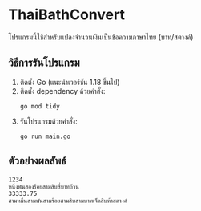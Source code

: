 # ThaiBathConvert

โปรแกรมนี้ใช้สำหรับแปลงจำนวนเงินเป็นข้อความภาษาไทย (บาท/สตางค์)

## วิธีการรันโปรแกรม

1. ติดตั้ง Go (แนะนำเวอร์ชัน 1.18 ขึ้นไป)
2. ติดตั้ง dependency ด้วยคำสั่ง:
   ```
   go mod tidy
   ```
3. รันโปรแกรมด้วยคำสั่ง:
   ```
   go run main.go
   ```

## ตัวอย่างผลลัพธ์

```
1234
หนึ่งพันสองร้อยสามสิบสี่บาทถ้วน
33333.75
สามหมื่นสามพันสามร้อยสามสิบสามบาทเจ็ดสิบห้าสตางค์
```
